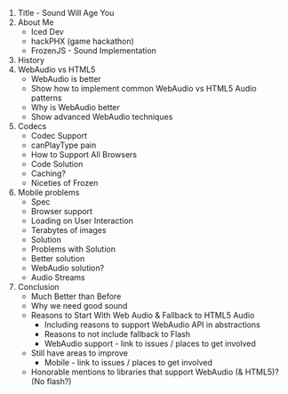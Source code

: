 1. Title - Sound Will Age You
2. About Me
	* Iced Dev
	* hackPHX (game hackathon)
	* FrozenJS - Sound Implementation
3. History
4. WebAudio vs HTML5
	* WebAudio is better
	* Show how to implement common WebAudio vs HTML5 Audio patterns
	* Why is WebAudio better
	* Show advanced WebAudio techniques
5. Codecs
	* Codec Support
	* canPlayType pain
	* How to Support All Browsers
	* Code Solution
	* Caching?
	* Niceties of Frozen
6. Mobile problems
	* Spec
	* Browser support
	* Loading on User Interaction
	* Terabytes of images
	* Solution
	* Problems with Solution
	* Better solution
	* WebAudio solution?
	* Audio Streams
7. Conclusion
	* Much Better than Before
	* Why we need good sound
	* Reasons to Start With Web Audio & Fallback to HTML5 Audio
		* Including reasons to support WebAudio API in abstractions
		* Reasons to not include fallback to Flash
		* WebAudio support - link to issues / places to get involved
	* Still have areas to improve
		* Mobile - link to issues / places to get involved
	* Honorable mentions to libraries that support WebAudio (& HTML5)? (No flash?)